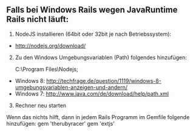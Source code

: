## Falls bei Windows Rails wegen JavaRuntime Rails nicht läuft:

1.	NodeJS installieren (64bit oder 32bit je nach Betriebssystem):
*	http://nodejs.org/download/
2.	Zu den Windows Umgebungsvariablen (Path) folgendes hinzufügen:

    C:\Program Files\Nodejs;

*	Windows 8: http://techfrage.de/question/1119/windows-8-umgebungsvariablen-anzeigen-und-andern/
* Windows 7: http://www.java.com/de/download/help/path.xml

3.	Rechner neu starten

Wenn das nichts hilft, dann in jedem Rails Programm im Gemfile folgende hinzufügen:
    gem 'therubyracer' 
    gem 'extjs'

